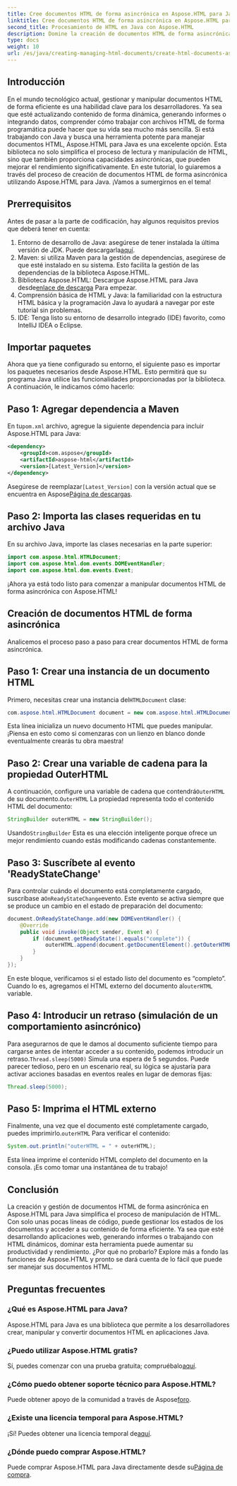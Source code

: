 ```yaml
---
title: Cree documentos HTML de forma asincrónica en Aspose.HTML para Java
linktitle: Cree documentos HTML de forma asincrónica en Aspose.HTML para Java
second_title: Procesamiento de HTML en Java con Aspose.HTML
description: Domine la creación de documentos HTML de forma asincrónica con Aspose.HTML para Java. Guía paso a paso, consejos y preguntas frecuentes incluidas para un aprendizaje rápido.
type: docs
weight: 10
url: /es/java/creating-managing-html-documents/create-html-documents-async/
---
```

## Introducción
En el mundo tecnológico actual, gestionar y manipular documentos HTML de forma eficiente es una habilidad clave para los desarrolladores. Ya sea que esté actualizando contenido de forma dinámica, generando informes o integrando datos, comprender cómo trabajar con archivos HTML de forma programática puede hacer que su vida sea mucho más sencilla. Si está trabajando con Java y busca una herramienta potente para manejar documentos HTML, Aspose.HTML para Java es una excelente opción. Esta biblioteca no solo simplifica el proceso de lectura y manipulación de HTML, sino que también proporciona capacidades asincrónicas, que pueden mejorar el rendimiento significativamente. En este tutorial, lo guiaremos a través del proceso de creación de documentos HTML de forma asincrónica utilizando Aspose.HTML para Java. ¡Vamos a sumergirnos en el tema!
## Prerrequisitos
Antes de pasar a la parte de codificación, hay algunos requisitos previos que deberá tener en cuenta:
1.  Entorno de desarrollo de Java: asegúrese de tener instalada la última versión de JDK. Puede descargarla[aquí](https://www.oracle.com/java/technologies/javase-jdk11-downloads.html).
2. Maven: si utiliza Maven para la gestión de dependencias, asegúrese de que esté instalado en su sistema. Esto facilita la gestión de las dependencias de la biblioteca Aspose.HTML.
3.  Biblioteca Aspose.HTML: Descargue Aspose.HTML para Java desde[enlace de descarga](https://releases.aspose.com/html/java/) Para empezar.
4. Comprensión básica de HTML y Java: la familiaridad con la estructura HTML básica y la programación Java lo ayudará a navegar por este tutorial sin problemas.
5. IDE: Tenga listo su entorno de desarrollo integrado (IDE) favorito, como IntelliJ IDEA o Eclipse.
## Importar paquetes
Ahora que ya tiene configurado su entorno, el siguiente paso es importar los paquetes necesarios desde Aspose.HTML. Esto permitirá que su programa Java utilice las funcionalidades proporcionadas por la biblioteca. A continuación, le indicamos cómo hacerlo:
## Paso 1: Agregar dependencia a Maven
 En tu`pom.xml` archivo, agregue la siguiente dependencia para incluir Aspose.HTML para Java:
```xml
<dependency>
    <groupId>com.aspose</groupId>
    <artifactId>aspose-html</artifactId>
    <version>[Latest_Version]</version>
</dependency>
```
 Asegúrese de reemplazar`[Latest_Version]` con la versión actual que se encuentra en Aspose[Página de descargas](https://releases.aspose.com/html/java/).
## Paso 2: Importa las clases requeridas en tu archivo Java
En su archivo Java, importe las clases necesarias en la parte superior:
```java
import com.aspose.html.HTMLDocument;
import com.aspose.html.dom.events.DOMEventHandler;
import com.aspose.html.dom.events.Event;
```
¡Ahora ya está todo listo para comenzar a manipular documentos HTML de forma asincrónica con Aspose.HTML!
## Creación de documentos HTML de forma asincrónica
Analicemos el proceso paso a paso para crear documentos HTML de forma asincrónica.
## Paso 1: Crear una instancia de un documento HTML
 Primero, necesitas crear una instancia del`HTMLDocument` clase:
```java
com.aspose.html.HTMLDocument document = new com.aspose.html.HTMLDocument();
```
Esta línea inicializa un nuevo documento HTML que puedes manipular. ¡Piensa en esto como si comenzaras con un lienzo en blanco donde eventualmente crearás tu obra maestra!
## Paso 2: Crear una variable de cadena para la propiedad OuterHTML
 A continuación, configure una variable de cadena que contendrá`OuterHTML` de su documento.`OuterHTML` La propiedad representa todo el contenido HTML del documento:
```java
StringBuilder outerHTML = new StringBuilder();
```
 Usando`StringBuilder` Esta es una elección inteligente porque ofrece un mejor rendimiento cuando estás modificando cadenas constantemente.
## Paso 3: Suscríbete al evento 'ReadyStateChange'
 Para controlar cuándo el documento está completamente cargado, suscríbase a`OnReadyStateChange`evento. Este evento se activa siempre que se produce un cambio en el estado de preparación del documento:
```java
document.OnReadyStateChange.add(new DOMEventHandler() {
    @Override
    public void invoke(Object sender, Event e) {
        if (document.getReadyState().equals("complete")) {
            outerHTML.append(document.getDocumentElement().getOuterHTML());
        }
    }
});
```
 En este bloque, verificamos si el estado listo del documento es “completo”. Cuando lo es, agregamos el HTML externo del documento al`outerHTML` variable. 
## Paso 4: Introducir un retraso (simulación de un comportamiento asincrónico)
 Para asegurarnos de que le damos al documento suficiente tiempo para cargarse antes de intentar acceder a su contenido, podemos introducir un retraso.`Thread.sleep(5000)` Simula una espera de 5 segundos. Puede parecer tedioso, pero en un escenario real, su lógica se ajustaría para activar acciones basadas en eventos reales en lugar de demoras fijas:
```java
Thread.sleep(5000);
```
## Paso 5: Imprima el HTML externo
 Finalmente, una vez que el documento esté completamente cargado, puedes imprimirlo.`outerHTML` Para verificar el contenido:
```java
System.out.println("outerHTML = " + outerHTML);
```
Esta línea imprime el contenido HTML completo del documento en la consola. ¡Es como tomar una instantánea de tu trabajo!
## Conclusión
La creación y gestión de documentos HTML de forma asincrónica en Aspose.HTML para Java simplifica el proceso de manipulación de HTML. Con solo unas pocas líneas de código, puede gestionar los estados de los documentos y acceder a su contenido de forma eficiente. Ya sea que esté desarrollando aplicaciones web, generando informes o trabajando con HTML dinámicos, dominar esta herramienta puede aumentar su productividad y rendimiento.
¿Por qué no probarlo? Explore más a fondo las funciones de Aspose.HTML y pronto se dará cuenta de lo fácil que puede ser manejar sus documentos HTML.
## Preguntas frecuentes
### ¿Qué es Aspose.HTML para Java?
Aspose.HTML para Java es una biblioteca que permite a los desarrolladores crear, manipular y convertir documentos HTML en aplicaciones Java.
### ¿Puedo utilizar Aspose.HTML gratis?
 Sí, puedes comenzar con una prueba gratuita; compruébalo[aquí](https://releases.aspose.com/).
### ¿Cómo puedo obtener soporte técnico para Aspose.HTML?
 Puede obtener apoyo de la comunidad a través de Aspose[foro](https://forum.aspose.com/c/html/29).
### ¿Existe una licencia temporal para Aspose.HTML?
 ¡Sí! Puedes obtener una licencia temporal de[aquí](https://purchase.aspose.com/temporary-license/).
### ¿Dónde puedo comprar Aspose.HTML?
 Puede comprar Aspose.HTML para Java directamente desde su[Página de compra](https://purchase.aspose.com/buy).